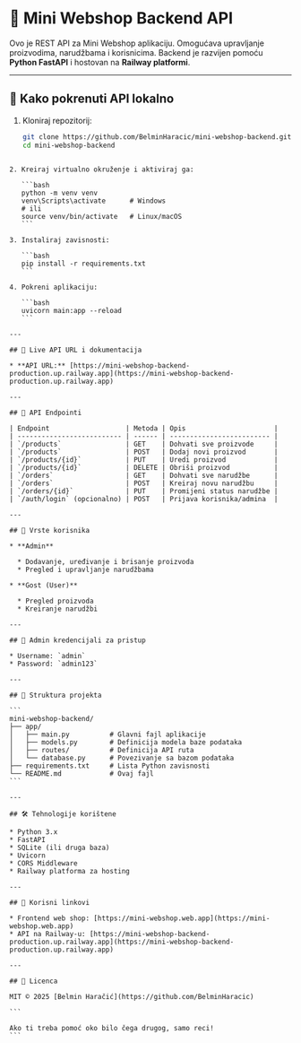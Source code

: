 
# 🛒 Mini Webshop Backend API

Ovo je REST API za Mini Webshop aplikaciju. Omogućava upravljanje proizvodima, narudžbama i korisnicima. Backend je razvijen pomoću **Python FastAPI** i hostovan na **Railway platformi**.

---

## 🚀 Kako pokrenuti API lokalno

1. Kloniraj repozitorij:
   ```bash
   git clone https://github.com/BelminHaracic/mini-webshop-backend.git
   cd mini-webshop-backend
````

2. Kreiraj virtualno okruženje i aktiviraj ga:

   ```bash
   python -m venv venv
   venv\Scripts\activate      # Windows
   # ili
   source venv/bin/activate   # Linux/macOS
   ```

3. Instaliraj zavisnosti:

   ```bash
   pip install -r requirements.txt
   ```

4. Pokreni aplikaciju:

   ```bash
   uvicorn main:app --reload
   ```

---

## 🔗 Live API URL i dokumentacija

* **API URL:** [https://mini-webshop-backend-production.up.railway.app](https://mini-webshop-backend-production.up.railway.app)

---

## 🧪 API Endpointi

| Endpoint                   | Metoda | Opis                      |
| -------------------------- | ------ | ------------------------- |
| `/products`                | GET    | Dohvati sve proizvode     |
| `/products`                | POST   | Dodaj novi proizvod       |
| `/products/{id}`           | PUT    | Uredi proizvod            |
| `/products/{id}`           | DELETE | Obriši proizvod           |
| `/orders`                  | GET    | Dohvati sve narudžbe      |
| `/orders`                  | POST   | Kreiraj novu narudžbu     |
| `/orders/{id}`             | PUT    | Promijeni status narudžbe |
| `/auth/login` (opcionalno) | POST   | Prijava korisnika/admina  |

---

## 👤 Vrste korisnika

* **Admin**

  * Dodavanje, uređivanje i brisanje proizvoda
  * Pregled i upravljanje narudžbama

* **Gost (User)**

  * Pregled proizvoda
  * Kreiranje narudžbi

---

## 🔐 Admin kredencijali za pristup

* Username: `admin`
* Password: `admin123`

---

## 📁 Struktura projekta

```
mini-webshop-backend/
├── app/
│   ├── main.py          # Glavni fajl aplikacije
│   ├── models.py        # Definicija modela baze podataka
│   ├── routes/          # Definicija API ruta
│   └── database.py      # Povezivanje sa bazom podataka
├── requirements.txt     # Lista Python zavisnosti
└── README.md            # Ovaj fajl
```

---

## 🛠️ Tehnologije korištene

* Python 3.x
* FastAPI
* SQLite (ili druga baza)
* Uvicorn
* CORS Middleware
* Railway platforma za hosting

---

## 📎 Korisni linkovi

* Frontend web shop: [https://mini-webshop.web.app](https://mini-webshop.web.app)
* API na Railway-u: [https://mini-webshop-backend-production.up.railway.app](https://mini-webshop-backend-production.up.railway.app)

---

## 📄 Licenca

MIT © 2025 [Belmin Haračić](https://github.com/BelminHaracic)

```

Ako ti treba pomoć oko bilo čega drugog, samo reci!
```
